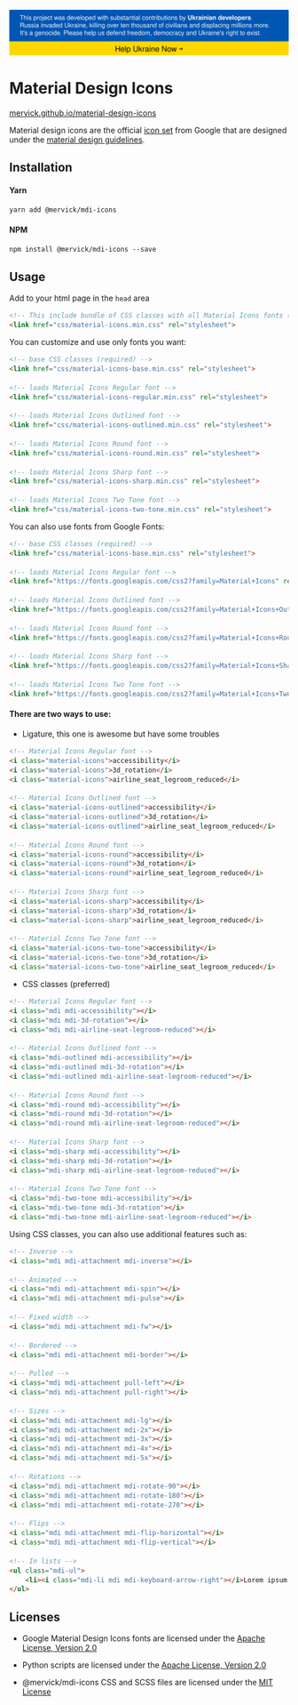 [![Stand With Ukraine](https://raw.githubusercontent.com/vshymanskyy/StandWithUkraine/main/banner-direct.svg)](https://stand-with-ukraine.pp.ua/)

# Material Design Icons
[mervick.github.io/material-design-icons](http://mervick.github.io/material-design-icons/)

Material design icons are the official [icon set](http://www.google.com/design/spec/style/icons.html#icons-system-icons)
from Google that are designed under the [material design guidelines](http://www.google.com/design/spec).

## Installation

#### Yarn
```shell
yarn add @mervick/mdi-icons
```

#### NPM
```shell
npm install @mervick/mdi-icons --save
```

## Usage

Add to your html page in the `head` area
```html
<!-- This include bundle of CSS classes with all Material Icons fonts (5 fonts) -->
<link href="css/material-icons.min.css" rel="stylesheet">
```

You can customize and use only fonts you want:
```html
<!-- base CSS classes (required) -->
<link href="css/material-icons-base.min.css" rel="stylesheet">

<!-- loads Material Icons Regular font -->
<link href="css/material-icons-regular.min.css" rel="stylesheet">

<!-- loads Material Icons Outlined font -->
<link href="css/material-icons-outlined.min.css" rel="stylesheet">

<!-- loads Material Icons Round font -->
<link href="css/material-icons-round.min.css" rel="stylesheet">

<!-- loads Material Icons Sharp font -->
<link href="css/material-icons-sharp.min.css" rel="stylesheet">

<!-- loads Material Icons Two Tone font -->
<link href="css/material-icons-two-tone.min.css" rel="stylesheet">
```

You can also use fonts from Google Fonts:
```html
<!-- base CSS classes (required) -->
<link href="css/material-icons-base.min.css" rel="stylesheet">

<!-- loads Material Icons Regular font -->
<link href="https://fonts.googleapis.com/css2?family=Material+Icons" rel="stylesheet">

<!-- loads Material Icons Outlined font -->
<link href="https://fonts.googleapis.com/css2?family=Material+Icons+Outlined" rel="stylesheet">

<!-- loads Material Icons Round font -->
<link href="https://fonts.googleapis.com/css2?family=Material+Icons+Round" rel="stylesheet">

<!-- loads Material Icons Sharp font -->
<link href="https://fonts.googleapis.com/css2?family=Material+Icons+Sharp" rel="stylesheet">

<!-- loads Material Icons Two Tone font -->
<link href="https://fonts.googleapis.com/css2?family=Material+Icons+Two+Tone" rel="stylesheet">
```

#### There are two ways to use:

- Ligature, this one is awesome but have some troubles
```html
<!-- Material Icons Regular font -->
<i class="material-icons">accessibility</i>
<i class="material-icons">3d_rotation</i>
<i class="material-icons">airline_seat_legroom_reduced</i>

<!-- Material Icons Outlined font -->
<i class="material-icons-outlined">accessibility</i>
<i class="material-icons-outlined">3d_rotation</i>
<i class="material-icons-outlined">airline_seat_legroom_reduced</i>

<!-- Material Icons Round font -->
<i class="material-icons-round">accessibility</i>
<i class="material-icons-round">3d_rotation</i>
<i class="material-icons-round">airline_seat_legroom_reduced</i>

<!-- Material Icons Sharp font -->
<i class="material-icons-sharp">accessibility</i>
<i class="material-icons-sharp">3d_rotation</i>
<i class="material-icons-sharp">airline_seat_legroom_reduced</i>

<!-- Material Icons Two Tone font -->
<i class="material-icons-two-tone">accessibility</i>
<i class="material-icons-two-tone">3d_rotation</i>
<i class="material-icons-two-tone">airline_seat_legroom_reduced</i>
```

- CSS classes (preferred)
```html
<!-- Material Icons Regular font -->
<i class="mdi mdi-accessibility"></i>
<i class="mdi mdi-3d-rotation"></i>
<i class="mdi mdi-airline-seat-legroom-reduced"></i>

<!-- Material Icons Outlined font -->
<i class="mdi-outlined mdi-accessibility"></i>
<i class="mdi-outlined mdi-3d-rotation"></i>
<i class="mdi-outlined mdi-airline-seat-legroom-reduced"></i>

<!-- Material Icons Round font -->
<i class="mdi-round mdi-accessibility"></i>
<i class="mdi-round mdi-3d-rotation"></i>
<i class="mdi-round mdi-airline-seat-legroom-reduced"></i>

<!-- Material Icons Sharp font -->
<i class="mdi-sharp mdi-accessibility"></i>
<i class="mdi-sharp mdi-3d-rotation"></i>
<i class="mdi-sharp mdi-airline-seat-legroom-reduced"></i>

<!-- Material Icons Two Tone font -->
<i class="mdi-two-tone mdi-accessibility"></i>
<i class="mdi-two-tone mdi-3d-rotation"></i>
<i class="mdi-two-tone mdi-airline-seat-legroom-reduced"></i>
```

Using CSS classes, you can also use additional features such as:
```html
<!-- Inverse -->
<i class="mdi mdi-attachment mdi-inverse"></i>

<!-- Animated -->
<i class="mdi mdi-attachment mdi-spin"></i>
<i class="mdi mdi-attachment mdi-pulse"></i>

<!-- Fixed width -->
<i class="mdi mdi-attachment mdi-fw"></i>

<!-- Bordered -->
<i class="mdi mdi-attachment mdi-border"></i>

<!-- Pulled -->
<i class="mdi mdi-attachment pull-left"></i>
<i class="mdi mdi-attachment pull-right"></i>

<!-- Sizes -->
<i class="mdi mdi-attachment mdi-lg"></i>
<i class="mdi mdi-attachment mdi-2x"></i>
<i class="mdi mdi-attachment mdi-3x"></i>
<i class="mdi mdi-attachment mdi-4x"></i>
<i class="mdi mdi-attachment mdi-5x"></i>

<!-- Rotations -->
<i class="mdi mdi-attachment mdi-rotate-90"></i>
<i class="mdi mdi-attachment mdi-rotate-180"></i>
<i class="mdi mdi-attachment mdi-rotate-270"></i>

<!-- Flips -->
<i class="mdi mdi-attachment mdi-flip-horizontal"></i>
<i class="mdi mdi-attachment mdi-flip-vertical"></i>

<!-- In lists -->
<ul class="mdi-ul">
    <li><i class="mdi-li mdi mdi-keyboard-arrow-right"></i>Lorem ipsum dolor ...</li>
</ul>
```

## Licenses

- Google Material Design Icons fonts are licensed under the [Apache License, Version 2.0](https://www.apache.org/licenses/LICENSE-2.0.html)

- Python scripts are licensed under the [Apache License, Version 2.0](https://www.apache.org/licenses/LICENSE-2.0.html)

- @mervick/mdi-icons CSS and SCSS files are licensed under the [MIT License](http://opensource.org/licenses/mit-license.html)


